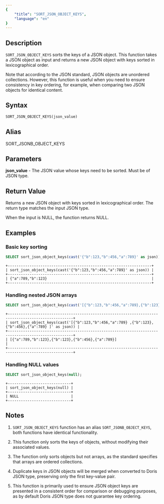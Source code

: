 ```yaml
---
{
    "title": "SORT_JSON_OBJECT_KEYS",
    "language": "en"
}
---
```


<!-- 
Licensed to the Apache Software Foundation (ASF) under one
or more contributor license agreements.  See the NOTICE file
distributed with this work for additional information
regarding copyright ownership.  The ASF licenses this file
to you under the Apache License, Version 2.0 (the
"License"); you may not use this file except in compliance
with the License.  You may obtain a copy of the License at

  http://www.apache.org/licenses/LICENSE-2.0

Unless required by applicable law or agreed to in writing,
software distributed under the License is distributed on an
"AS IS" BASIS, WITHOUT WARRANTIES OR CONDITIONS OF ANY
KIND, either express or implied.  See the License for the
specific language governing permissions and limitations
under the License.
-->

## Description

`SORT_JSON_OBJECT_KEYS` sorts the keys of a JSON object. This function takes a JSON object as input and returns a new JSON object with keys sorted in lexicographical order.

Note that according to the JSON standard, JSON objects are unordered collections. However, this function is useful when you need to ensure consistency in key ordering, for example, when comparing two JSON objects for identical content.

## Syntax

```sql
SORT_JSON_OBJECT_KEYS(json_value)
```

## Alias

SORT_JSONB_OBJECT_KEYS

## Parameters

**json_value** - The JSON value whose keys need to be sorted. Must be of JSON type.

## Return Value

Returns a new JSON object with keys sorted in lexicographical order. The return type matches the input JSON type.

When the input is NULL, the function returns NULL.

## Examples

### Basic key sorting

```sql
SELECT sort_json_object_keys(cast('{"b":123,"b":456,"a":789}' as json));
```

```text
+------------------------------------------------------------------+
| sort_json_object_keys(cast('{"b":123,"b":456,"a":789}' as json)) |
+------------------------------------------------------------------+
| {"a":789,"b":123}                                                |
+------------------------------------------------------------------+
```

### Handling nested JSON arrays

```sql
SELECT sort_json_object_keys(cast('[{"b":123,"b":456,"a":789},{"b":123},{"b":456},{"a":789}]' as json));
```

```text
+----------------------------------------------------------------------------------------------------+
| sort_json_object_keys(cast('[{"b":123,"b":456,"a":789} ,{"b":123},{"b":456},{"a":789} ]' as json)) |
+----------------------------------------------------------------------------------------------------+
| [{"a":789,"b":123},{"b":123},{"b":456},{"a":789}]                                                  |
+----------------------------------------------------------------------------------------------------+
```

### Handling NULL values

```sql
SELECT sort_json_object_keys(null);
```

```text
+-----------------------------+
| sort_json_object_keys(null) |
+-----------------------------+
| NULL                        |
+-----------------------------+
```

## Notes

1. `SORT_JSON_OBJECT_KEYS` function has an alias `SORT_JSONB_OBJECT_KEYS`, both functions have identical functionality.

2. This function only sorts the keys of objects, without modifying their associated values.

3. The function only sorts objects but not arrays, as the standard specifies that arrays are ordered collections.

4. Duplicate keys in JSON objects will be merged when converted to Doris JSON type, preserving only the first key-value pair.

5. This function is primarily used to ensure JSON object keys are presented in a consistent order for comparison or debugging purposes, as by default Doris JSON type does not guarantee key ordering.
